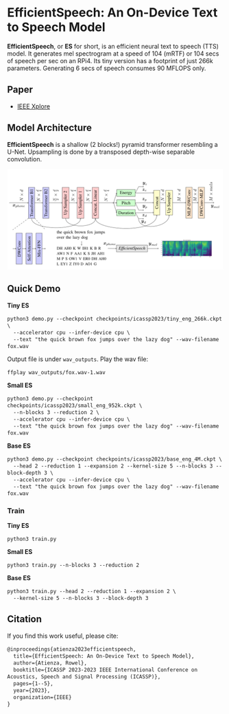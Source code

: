 # EfficientSpeech: An On-Device Text to Speech Model

**EfficientSpeech**, or **ES** for short, is an efficient neural text to speech (TTS) model. It generates mel spectrogram at a speed of 104 (mRTF) or 104 secs of speech per sec on an RPi4. Its tiny version has a footprint of just 266k parameters. Generating 6 secs of speech consumes 90 MFLOPS only. 

## Paper

- [IEEE Xplore](https://ieeexplore.ieee.org/abstract/document/10094639)

## Model Architecture

**EfficientSpeech** is a shallow (2 blocks!) pyramid transformer resembling a U-Net. Upsampling is done by a transposed depth-wise separable convolution.

![model](media/model.svg)

## Quick Demo

**Tiny ES**

```
python3 demo.py --checkpoint checkpoints/icassp2023/tiny_eng_266k.ckpt \
  --accelerator cpu --infer-device cpu \
  --text "the quick brown fox jumps over the lazy dog" --wav-filename fox.wav
```

Output file is under `wav_outputs`. Play the wav file:

```
ffplay wav_outputs/fox.wav-1.wav
```

**Small ES**

```
python3 demo.py --checkpoint checkpoints/icassp2023/small_eng_952k.ckpt \
  --n-blocks 3 --reduction 2 \
  --accelerator cpu --infer-device cpu \
  --text "the quick brown fox jumps over the lazy dog" --wav-filename fox.wav
```

**Base ES**

```
python3 demo.py --checkpoint checkpoints/icassp2023/base_eng_4M.ckpt \
  --head 2 --reduction 1 --expansion 2 --kernel-size 5 --n-blocks 3 --block-depth 3 \
  --accelerator cpu --infer-device cpu \
  --text "the quick brown fox jumps over the lazy dog" --wav-filename fox.wav
```


### Train

**Tiny ES**

```
python3 train.py
```

**Small ES**

```
python3 train.py --n-blocks 3 --reduction 2
```


**Base ES**

```
python3 train.py --head 2 --reduction 1 --expansion 2 \
  --kernel-size 5 --n-blocks 3 --block-depth 3
```


## Citation
If you find this work useful, please cite:

```
@inproceedings{atienza2023efficientspeech,
  title={EfficientSpeech: An On-Device Text to Speech Model},
  author={Atienza, Rowel},
  booktitle={ICASSP 2023-2023 IEEE International Conference on Acoustics, Speech and Signal Processing (ICASSP)},
  pages={1--5},
  year={2023},
  organization={IEEE}
}
```
